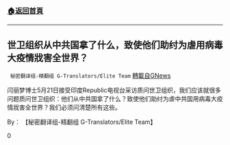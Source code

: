 ###  [:house:返回首頁](https://github.com/ourhimalayas/txt)
---

## 世卫组织从中共国拿了什么，致使他们助纣为虐用病毒大疫情戕害全世界？
` 秘密翻译组-精翻组 G-Translators/Elite Team` [轉載自GNews](https://gnews.org/zh-hans/1264434/)

闫丽梦博士5月21日接受印度Republic电视台采访质问世卫组织，我们应该就很多问题质问世卫组织：他们从中共国拿了什么？致使他们助纣为虐中共国用病毒大疫情戕害全世界？我们必须问清楚所有这些。

By： 【秘密翻译组-精翻组 G-Translators/Elite Team】

0
